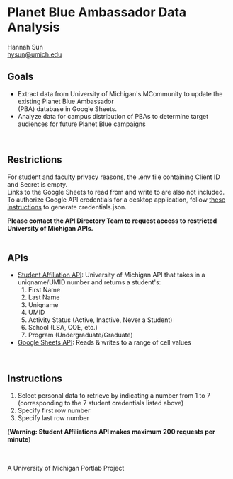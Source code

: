 # Planet Blue Ambassador Data Analysis 
Hannah Sun   
hysun@umich.edu  
  
## Goals
* Extract data from University of Michigan's MCommunity to update the existing Planet Blue Ambassador  
(PBA) database in Google Sheets.   
* Analyze data for campus distribution of PBAs to determine target audiences for future Planet Blue campaigns    
<br />
     
## Restrictions  
For student and faculty privacy reasons, the .env file containing Client ID and Secret is empty.   
Links to the Google Sheets to read from and write to are also not included.   
To authorize Google API credentials for a desktop application, follow [these instructions](https://developers.google.com/sheets/api/quickstart/python) to generate credentials.json.

__Please contact the API Directory Team to request access to restricted University of Michigan APIs.__   
<br />
   
## APIs 
* [Student Affiliation API](https://dir.api.it.umich.edu/docs/studentrecords/1/overview): University of Michigan API that takes in a uniqname/UMID number and returns
    a student's:
    1. First Name
    2. Last Name 
    3. Uniqname
    4. UMID
    5. Activity Status (Active, Inactive, Never a Student)
    6. School (LSA, COE, etc.)
    7. Program (Undergraduate/Graduate)  
* [Google Sheets API](https://developers.google.com/sheets/api/guides/values#python): Reads & writes to a range of cell values     
<br />

## Instructions
1. Select personal data to retrieve by indicating a number from 1 to 7 (corresponding to the 7 student credentials listed above)   
2. Specify first row number   
3. Specify last row number   
    
(**Warning: Student Affiliations API makes maximum 200 requests per minute**)     
      
<br />
<br />
A University of Michigan Portlab Project  